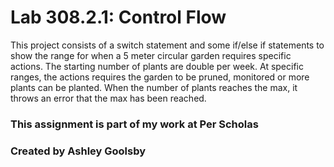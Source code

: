 # Lab 308.2.1: Control Flow
 
 This project consists of a switch statement and some if/else if statements
 to show the range for when a 5 meter circular garden requires specific actions.
 The starting number of plants are double per week. At specific ranges, the actions
 requires the garden to be pruned, monitored or more plants can be planted. When the
 number of plants reaches the max, it throws an error that the max has been reached. 

 ### This assignment is part of my work at Per Scholas
 ### Created by Ashley Goolsby

